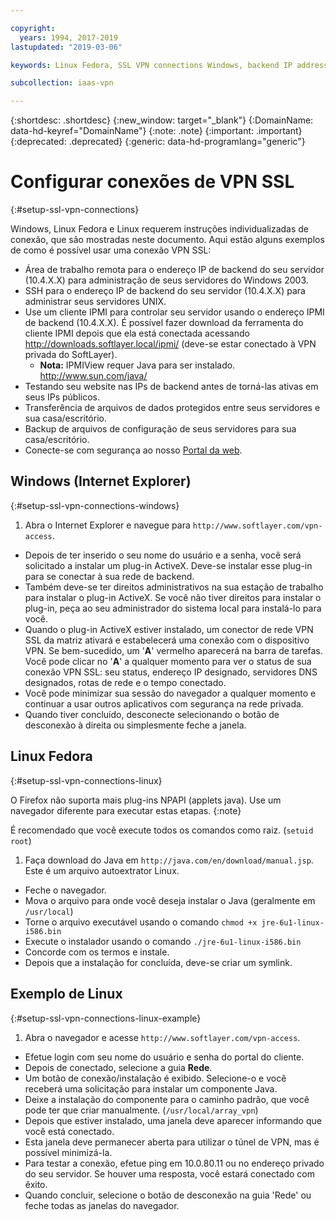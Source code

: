```yaml
---

copyright:
  years: 1994, 2017-2019
lastupdated: "2019-03-06"

keywords: Linux Fedora, SSL VPN connections Windows, backend IP address

subcollection: iaas-vpn

---
```


{:shortdesc: .shortdesc}
{:new_window: target="_blank"}
{:DomainName: data-hd-keyref="DomainName"}
{:note: .note}
{:important: .important}
{:deprecated: .deprecated}
{:generic: data-hd-programlang="generic"}

# Configurar conexões de VPN SSL
{:#setup-ssl-vpn-connections}

Windows, Linux Fedora e Linux requerem instruções individualizadas de conexão, que são mostradas neste documento. Aqui estão alguns exemplos de como é possível usar uma conexão VPN SSL:

* Área de trabalho remota para o endereço IP de backend do seu servidor (10.4.X.X) para administração de seus servidores do
Windows 2003.
* SSH para o endereço IP de backend do seu servidor (10.4.X.X) para administrar seus servidores UNIX.
* Use um cliente IPMI para controlar seu servidor usando o endereço IPMI de backend (10.4.X.X). É possível fazer download da ferramenta do cliente IPMI depois que ela está conectada acessando http://downloads.softlayer.local/ipmi/ (deve-se estar conectado à VPN privada do SoftLayer).
  * **Nota:** IPMIView requer Java para ser instalado.  http://www.sun.com/java/
* Testando seu website nas IPs de backend antes de torná-las ativas em seus IPs públicos.
* Transferência de arquivos de dados protegidos entre seus servidores e sua casa/escritório.
* Backup de arquivos de configuração de seus servidores para sua casa/escritório.
* Conecte-se com segurança ao nosso [Portal da web](http://control.softlayer.com/).

## Windows (Internet Explorer)
{:#setup-ssl-vpn-connections-windows}

1. Abra o Internet Explorer e navegue para `http://www.softlayer.com/vpn-access`.
* Depois de ter inserido o seu nome do usuário e a senha, você será solicitado a instalar um plug-in ActiveX. Deve-se instalar esse plug-in para se conectar à sua rede de backend. 
* Também deve-se ter direitos administrativos na sua estação de trabalho para instalar o plug-in ActiveX. Se você não tiver direitos para instalar o plug-in, peça ao seu administrador do sistema local para instalá-lo para você. 
* Quando o plug-in ActiveX estiver instalado, um conector de rede VPN SSL da matriz ativará e estabelecerá uma conexão com o dispositivo VPN. Se bem-sucedido, um '**A**' vermelho aparecerá na barra de tarefas. Você pode clicar no '**A**' a qualquer momento para ver o status de sua conexão VPN SSL: seu status, endereço IP designado, servidores DNS designados, rotas de rede e o tempo conectado. 
* Você pode minimizar sua sessão do navegador a qualquer momento e continuar a usar outros aplicativos com segurança na rede privada. 
* Quando tiver concluído, desconecte selecionando o botão de desconexão à direita ou simplesmente feche a janela.

## Linux Fedora 
{:#setup-ssl-vpn-connections-linux}

O Firefox não suporta mais plug-ins NPAPI (applets java). Use um navegador diferente para executar estas etapas.
{:note}

É recomendado que você execute todos os comandos como raiz. (`setuid root`)

1. Faça download do Java em `http://java.com/en/download/manual.jsp`. Este é um arquivo autoextrator Linux.
* Feche o navegador.
* Mova o arquivo para onde você deseja instalar o Java (geralmente em `/usr/local`)
* Torne o arquivo executável usando o comando `chmod +x jre-6u1-linux-i586.bin`
* Execute o instalador usando o comando `./jre-6u1-linux-i586.bin`
* Concorde com os termos e instale.
* Depois que a instalação for concluída, deve-se criar um symlink.

## Exemplo de Linux
{:#setup-ssl-vpn-connections-linux-example}

1. Abra o navegador e acesse `http://www.softlayer.com/vpn-access`.
* Efetue login com seu nome do usuário e senha do portal do cliente.
* Depois de conectado, selecione a guia **Rede**.
* Um botão de conexão/instalação é exibido. Selecione-o e você receberá uma solicitação para instalar um componente Java.
* Deixe a instalação do componente para o caminho padrão, que você pode ter que criar manualmente. (`/usr/local/array_vpn`)
* Depois que estiver instalado, uma janela deve aparecer informando que você está conectado.
* Esta janela deve permanecer aberta para utilizar o túnel de VPN, mas é possível minimizá-la.
* Para testar a conexão, efetue ping em 10.0.80.11 ou no endereço privado do seu servidor. Se houver uma resposta, você estará conectado com êxito.
* Quando concluir, selecione o botão de desconexão na guia 'Rede' ou feche todas as janelas do navegador.
